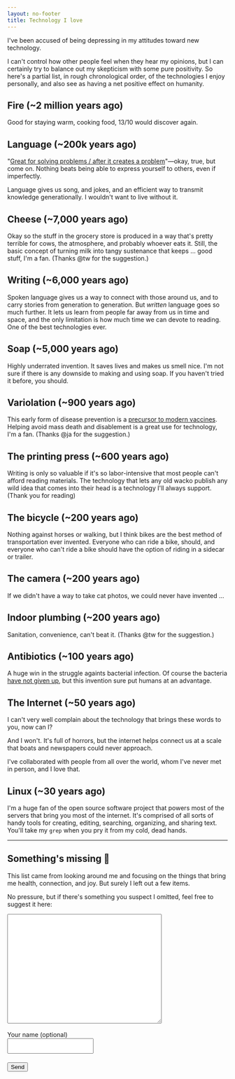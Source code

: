 ```yaml
---
layout: no-footer
title: Technology I love
---
```


I've been accused of being depressing in my attitudes toward new technology.

I can't control how other people feel when they hear my opinions, but I can certainly try to balance out my skepticism with some pure positivity. So here's a partial list, in rough chronological order, of the technologies I enjoy personally, and also see as having a net positive effect on humanity.

## Fire (~2 million years ago)

Good for staying warm, cooking food, 13/10 would discover again.

## Language (~200k years ago)

"[Great for solving problems / after it creates a problem](https://genius.com/8651679)"—okay, true, but come on. Nothing beats being able to express yourself to others, even if imperfectly.

Language gives us song, and jokes, and an efficient way to transmit knowledge generationally. I wouldn't want to live without it.

## Cheese (~7,000 years ago)

Okay so the stuff in the grocery store is produced in a way that's pretty terrible for cows, the atmosphere, and probably whoever eats it. Still, the basic concept of turning milk into tangy sustenance that keeps ... good stuff, I'm a fan. (Thanks @tw for the suggestion.)

## Writing (~6,000 years ago)

Spoken language gives us a way to connect with those around us, and to carry stories from generation to generation. But _written_ language goes so much further. It lets us learn from people far away from us in time and space, and the only limitation is how much time we can devote to reading. One of the best technologies ever.

## Soap (~5,000 years ago)

Highly underrated invention. It saves lives and makes us smell nice. I'm not sure if there is any downside to making and using soap. If you haven't tried it before, you should.

## Variolation (~900 years ago)

This early form of disease prevention is a [precursor to modern vaccines](https://en.wikipedia.org/wiki/Variolation). Helping avoid mass death and disablement is a great use for technology, I'm a fan. (Thanks @ja for the suggestion.)

## The printing press (~600 years ago)

Writing is only so valuable if it's so labor-intensive that most people can't afford reading materials. The technology that lets any old wacko publish any wild idea that comes into their head is a technology I'll always support. (Thank you for reading)

## The bicycle (~200 years ago)

Nothing against horses or walking, but I think bikes are the best method of transportation ever invented. Everyone who can ride a bike, should, and everyone who can't ride a bike should have the option of riding in a sidecar or trailer.

## The camera (~200 years ago)

If we didn't have a way to take cat photos, we could never have invented ...

## Indoor plumbing (~200 years ago)

Sanitation, convenience, can't beat it. (Thanks @tw for the suggestion.)

## Antibiotics (~100 years ago)

A huge win in the struggle againts bacterial infection. Of course the bacteria [have not given up](https://www.ncbi.nlm.nih.gov/pmc/articles/PMC4378521/), but this invention sure put humans at an advantage.

## The Internet (~50 years ago)

I can't very well complain about the technology that brings these words to you, now can I? 

And I won't. It's full of horrors, but the internet helps connect us at a scale that boats and newspapers could never approach.

I've collaborated with people from all over the world, whom I've never met in person, and I love that.

## Linux (~30 years ago)

I'm a huge fan of the open source software project that powers most of the servers that bring you most of the internet. It's comprised of all sorts of handy tools for creating, editing, searching, organizing, and sharing text. You'll take my `grep` when you pry it from my cold, dead hands.

---

## Something's missing 🤔

This list came from looking around me and focusing on the things that bring me health, connection, and joy. But surely I left out a few items.

No pressure, but if there's something you suspect I omitted, feel free to suggest it here:

<form action="https://submit-form.com/fzKU9kFd">
  <textarea
    id="message"
    name="message"
    required="true"
  ></textarea>
  <br />
  <label for="name">Your name (optional)</label>
  <input type="text" id="name" name="name" />
  <input
    type="hidden"
    name="_redirect"
    value="https://briandavidhall.com/feedback-thanks"
  />
  <input type="hidden" name="_append" value="false" />
  <button class="btn" type="submit">Send</button>
</form>

<style type="text/css">
textarea {
  display: block;
  width: 70%;
  height: 250px;
  padding: 8px;
}
label {
  padding-top: 14px;
}
input {
  display: block;
  padding: 8px;
}
.btn {
  margin: 20px 0;
}
</style>
